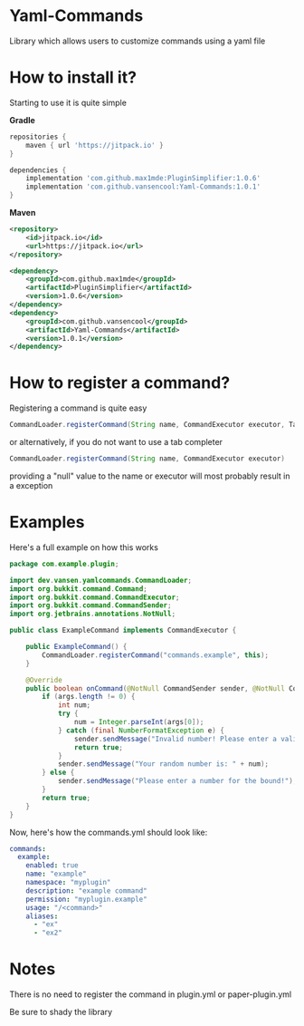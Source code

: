 # Yaml-Commands

Library which allows users to customize commands using a yaml file

# How to install it?

Starting to use it is quite simple

**Gradle**

```groovy
repositories {
    maven { url 'https://jitpack.io' }
}
```

```groovy
dependencies {
    implementation 'com.github.max1mde:PluginSimplifier:1.0.6'
    implementation 'com.github.vansencool:Yaml-Commands:1.0.1'
}
```

**Maven**

```xml
<repository>
    <id>jitpack.io</id>
    <url>https://jitpack.io</url>
</repository>
```

```xml
<dependency>
    <groupId>com.github.max1mde</groupId>
    <artifactId>PluginSimplifier</artifactId>
    <version>1.0.6</version>
</dependency>
<dependency>
    <groupId>com.github.vansencool</groupId>
    <artifactId>Yaml-Commands</artifactId>
    <version>1.0.1</version>
</dependency>
```

# How to register a command?

Registering a command is quite easy

```java
CommandLoader.registerCommand(String name, CommandExecutor executor, TabCompleter completer)
```

or alternatively, if you do not want to use a tab completer

```java
CommandLoader.registerCommand(String name, CommandExecutor executor)
```

providing a "null" value to the name or executor will most probably result in a exception

# Examples

Here's a full example on how this works

```java
package com.example.plugin;

import dev.vansen.yamlcommands.CommandLoader;
import org.bukkit.command.Command;
import org.bukkit.command.CommandExecutor;
import org.bukkit.command.CommandSender;
import org.jetbrains.annotations.NotNull;

public class ExampleCommand implements CommandExecutor {

    public ExampleCommand() {
        CommandLoader.registerCommand("commands.example", this);
    }

    @Override
    public boolean onCommand(@NotNull CommandSender sender, @NotNull Command command, @NotNull String label, @NotNull String[] args) {
        if (args.length != 0) {
            int num;
            try {
                num = Integer.parseInt(args[0]);
            } catch (final NumberFormatException e) {
                sender.sendMessage("Invalid number! Please enter a valid number for the bound");
                return true;
            }
            sender.sendMessage("Your random number is: " + num);
        } else {
            sender.sendMessage("Please enter a number for the bound!");
        }
        return true;
    }
}
```

Now, here's how the commands.yml should look like:

```yaml
commands:
  example:
    enabled: true
    name: "example"
    namespace: "myplugin"
    description: "example command"
    permission: "myplugin.example"
    usage: "/<command>"
    aliases:
      - "ex"
      - "ex2"
```

# Notes

There is no need to register the command in plugin.yml or paper-plugin.yml

Be sure to shady the library
